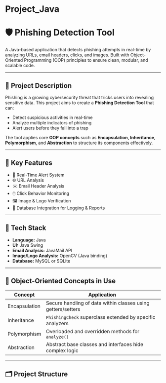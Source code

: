 # Project_Java
# 🛡️ Phishing Detection Tool

A Java-based application that detects phishing attempts in real-time by analyzing URLs, email headers, clicks, and images. Built with Object-Oriented Programming (OOP) principles to ensure clean, modular, and scalable code.

---

## 📌 Project Description

Phishing is a growing cybersecurity threat that tricks users into revealing sensitive data. This project aims to create a **Phishing Detection Tool** that can:
- Detect suspicious activities in real-time
- Analyze multiple indicators of phishing
- Alert users before they fall into a trap

The tool applies core **OOP concepts** such as **Encapsulation, Inheritance, Polymorphism**, and **Abstraction** to structure its components effectively.

---

## 🎯 Key Features

- 🔔 Real-Time Alert System  
- 🌐 URL Analysis  
- ✉️ Email Header Analysis  
- 🖱️ Click Behavior Monitoring  
- 🖼️ Image & Logo Verification  
- 💾 Database Integration for Logging & Reports  

---

## 🧰 Tech Stack

- **Language:** Java  
- **UI:** Java Swing  
- **Email Analysis:** JavaMail API  
- **Image/Logo Analysis:** OpenCV (Java binding)  
- **Database:** MySQL or SQLite  

---

## 🧱 Object-Oriented Concepts in Use

| Concept        | Application                                                   |
|----------------|---------------------------------------------------------------|
| Encapsulation  | Secure handling of data within classes using getters/setters |
| Inheritance    | `PhishingCheck` superclass extended by specific analyzers     |
| Polymorphism   | Overloaded and overridden methods for `analyze()`             |
| Abstraction    | Abstract base classes and interfaces hide complex logic       |

---

## 🗂️ Project Structure

